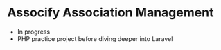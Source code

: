 # Assocify Association Management

- In progress
- PHP practice project before diving deeper into Laravel